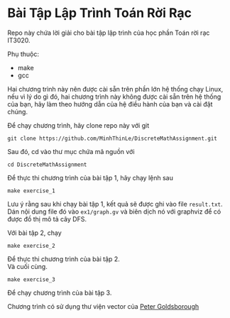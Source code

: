 # Bài Tập Lập Trình Toán Rời Rạc

Repo này chứa lời giải cho bài tập lập trình của học phần Toán rời rạc IT3020.

Phụ thuộc:  
+ make
+ gcc

Hai chương trình này nên được cài sẵn trên phần lớn hệ thống chạy Linux, nếu vì
lý do gì đó, hai chương trình này không được cài sẵn trên hệ thống của bạn, hãy
làm theo hướng dẫn của hệ điều hành của bạn và cài đặt chúng.

Để chạy chương trình, hãy clone repo này với git
```
git clone https://github.com/MinhThinLe/DiscreteMathAssignment.git 
```

Sau đó, cd vào thư mục chứa mã nguồn với
``` 
cd DiscreteMathAssignment 
```

Để thực thi chương trình của bài tập 1, hãy chạy lệnh sau
```
make exercise_1
```

Lưu ý rằng sau khi chạy bài tập 1, kết quả sẽ được ghi vào file `result.txt`.
Dán nội dung file đó vào `ex1/graph.gv` và biên dịch nó với graphviz để có được
đồ thị mô tả cây DFS.

Với bài tập 2, chạy
``` 
make exercise_2
```

Để thực thi chương trình của bài tập 2.  
Và cuối cùng.
```
make exercise_3
```

Để chạy chương trình của bài tập 3.

Chương trình có sử dụng thư viện vector của [Peter
Goldsborough](https://github.com/goldsborough/vector)
